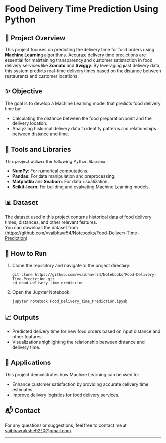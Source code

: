 # Food Delivery Time Prediction Using Python

## 📜 Project Overview
This project focuses on predicting the delivery time for food orders using **Machine Learning** algorithms. Accurate delivery time predictions are essential for maintaining transparency and customer satisfaction in food delivery services like **Zomato** and **Swiggy**. By leveraging past delivery data, this system predicts real-time delivery times based on the distance between restaurants and customer locations.

## ✨ Objective
The goal is to develop a Machine Learning model that predicts food delivery time by:
- Calculating the distance between the food preparation point and the delivery location.
- Analyzing historical delivery data to identify patterns and relationships between distance and time.

## 🔧 Tools and Libraries
This project utilizes the following Python libraries:
- **NumPy**: For numerical computations.
- **Pandas**: For data manipulation and preprocessing.
- **Matplotlib** and **Seaborn**: For data visualization.
- **Scikit-learn**: For building and evaluating Machine Learning models.

## 📊 Dataset
The dataset used in this project contains historical data of food delivery times, distances, and other relevant features.  
You can download the dataset from (https://github.com/vvaibhavr54/Notebooks/Food-Delivery-Time-Prediction)

## 🚀 How to Run
1. Clone the repository and navigate to the project directory:
   ```
   git clone https://github.com/vvaibhavr54/Notebooks/Food-Delivery-Time-Prediction.git
   cd Food-Delivery-Time-Prediction
   ```
2. Open the Jupyter Notebook:
   ```
   jupyter notebook Food_Delivery_Time_Prediction.ipynb
   ```

## 📈 Outputs
- Predicted delivery time for new food orders based on input distance and other features.
- Visualizations highlighting the relationship between distance and delivery time.

## 🌟 Applications
This project demonstrates how Machine Learning can be used to:
- Enhance customer satisfaction by providing accurate delivery time estimates.
- Improve delivery logistics for food delivery services.

## 📬 Contact
For any questions or suggestions, feel free to contact me at vaibhavrakshe9220@gmail.com.

---
